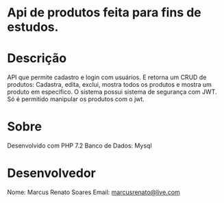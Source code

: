 # Api de produtos feita para fins de estudos.

# Descrição
API que permite cadastro e login com usuários. E retorna um CRUD de produtos: Cadastra, edita, exclui, mostra todos os produtos e mostra um produto em especifico. O sistema possui sistema de segurança com JWT. Só é permitido manipular os produtos com o jwt.


# Sobre
Desenvolvido com PHP 7.2
Banco de Dados: Mysql

# Desenvolvedor
Nome: Marcus Renato Soares
Email: marcusrenato@live.com